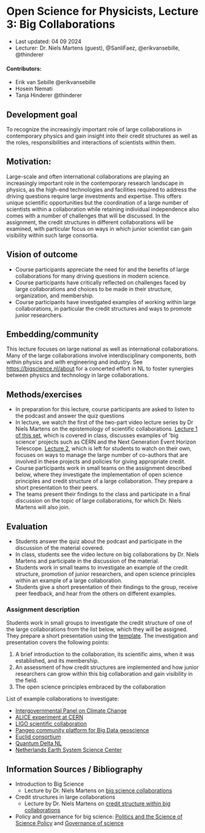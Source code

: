 # Open Science for Physicists, Lecture 3: Big Collaborations

+ Last updated: 04 09 2024
+ Lecturer: Dr. Niels Martens (guest), @SanliFaez, @erikvansebille, @thinderer

#### Contributors: 
+ Erik van Sebille @erikvansebille
+ Hosein Nemati
+ Tanja Hinderer @thinderer

## Development goal
To recognize the increasingly important role of large collaborations in contemporary physics and gain insight into their credit structures as well as the roles, responsibilities and interactions of scientists within them. 

## Motivation: 
Large-scale and often international collaborations are playing an increasingly important role in the contemporary research landscape in physics, as the high-end technologies and facilities required to address the driving questions require large investments and expertise. This offers unique scientific opportunities but the coordination of a large number of scientists within a collaboration while retaining individual independence also comes with a number of challenges that will be discussed. In the assignment, the credit structures in different collaborations will be examined, with particular focus on ways in which junior scientist can gain visibility within such large consortia.

## Vision of outcome
- Course participants appreciate the need for and the benefits of large collaborations for many driving questions in modern science. 
- Course participants have critically reflected on challenges faced by large collaborations and choices to be made in their structure, organization, and membership.
- Course participants have investigated examples of working within large collaborations, in particular the credit structures and  ways to promote junior researchers. 

## Embedding/community
This lecture focuses on large national as well as international collaborations. Many of the large collaborations involve interdisciplinary components, both within physics and with engineering and industry. See https://bigscience.nl/about for a concerted effort in NL to foster synergies between physics and technology in large collaborations. 

## Methods/exercises
+ In preparation for this lecture, course participants are asked to listen to the podcast and answer the quiz questions
+ In lecture, we watch the first of the two-part video lecture series by Dr Niels Martens on the epistemology of scientific collaborations. [Lecture 1 of this set](https://www.youtube.com/watch?v=M1giIxeLuIg), which is covered in class, discusses examples of 'big science' projects such as CERN and the Next Generation Event Horizon Telescope. [Lecture 2](https://www.youtube.com/watch?v=DRt1uTytWf8), which is left for students to watch on their own, focuses on ways to manage the large number of co-authors that are involved in these projects and policies for giving appropriate credit. 
+ Course participants work in small teams on the assignment described below, where they investigate the implementation of open science principles and credit structure of a large collaboration. They prepare a short presentation to their peers. 
+ The teams present their findings to the class and participate in a final discussion on the topic of large collaborations, for which Dr. Niels Martens will also join. 

## Evaluation
+ Students answer the quiz about the podcast and participate in the discussion of the material covered. 
+ In class, students see the video lecture on big collaborations by Dr. Niels Martens and participate in the discussion of the material. 
+ Students work in small teams to investigate an example of the credit structure, promotion of junior researchers, and open science principles within an example of a large collaboration.
+ Students give a short presentation of their findings to the group, receive peer feedback, and hear from the others on different examples.  

### Assignment description

Students work in small groups to investigate the credit structure of one of the large collaborations from the list below, which they will be assigned. They prepare a short presentation using the [template](https://github.com/SanliFaez/OS4Physicists/blob/thinderer-patch-1/Assignments/BigCollaboration_presentation_template.md). The investigation and presentation covers the following points:

1. A brief introduction to the collaboration, its scientific aims, when it was established, and its membership. 
2. An assessment of how credit structures are implemented and how junior researchers can grow within this big collaboration and gain visibility in the field.
3. The open science principles embraced by the collaboration 

List of example collaborations to investigate:
- [Intergovernmental Panel on Climate Change](http://www.ipcc.ch)
- [ALICE experiment at CERN](https://alice-collaboration.web.cern.ch)
- [LIGO scientific collaboration](https://www.ligo.org)
- [Pangeo community platform for Big Data geoscience](https://pangeo.io)
- [Euclid consortium](https://www.euclid-ec.org)
- [Quantum Delta NL](https://quantumdelta.nl)
- [Netherlands Earth System Science Center](https://www.nessc.nl)

## Information Sources / Bibliography
+ Introduction to Big Science
    + Lecture by Dr. Niels Martens on [big science collaborations](https://www.youtube.com/watch?v=M1giIxeLuIg) 
+ Credit structures in large collaborations
    + Lecture by Dr. Niels Martens on [credit structure within big collaborations](https://www.youtube.com/watch?v=DRt1uTytWf8) 
+ Policy and governance for big science: [Politics and the Science of Science Policy](https://www.degruyter.com/document/doi/10.1515/9780804781602-005/html)
and [Governance of science](https://www.rathenau.nl/en/science-figures/policy-and-structure/infrastructure-knowledge/governance-science)
    

